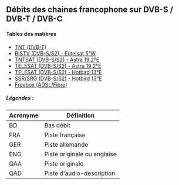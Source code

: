 ## Débits des chaines francophone sur DVB-S / DVB-T / DVB-C

#### Tables des matières

  * [TNT (DVB-T)](tnt.md)
  * [BISTV (DVB-S/S2) - Eutelsat 5°W](bistvEutelsat.md)
  * [TNTSAT (DVB-S/S2) - Astra 19,2°E](tntsatAstra.md)
  * [TELESAT (DVB-S/S2) - Astra 19,2°E](telesatAstra.md)
  * [TELESAT (DVB-S/S2) - Hotbird 13°E](telesatHotbird.md)
  * [SSR/SRG (DVB-S/S2) - Hotbird 13°E](ssrsrgHotbird.md)
  * [Freebox (ADSL/Fibre)](freebox.md)
 
##### Légendes :

Acronyme | Définition
-------- | ----------
BD | Bas débit
FRA | Piste française
GER | Piste allemande
ENG | Piste originale ou anglaise
QAA | Piste originale
QAD | Piste d'audio-description
